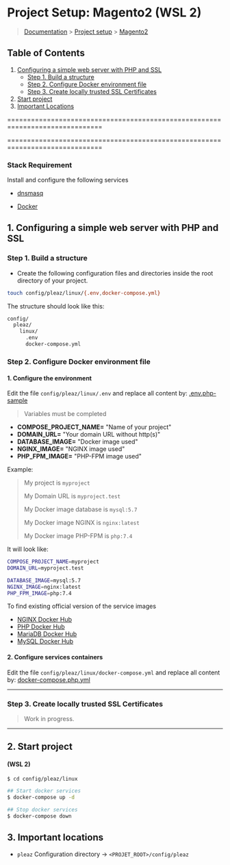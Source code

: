 # Project Setup: Magento2 (WSL 2)

> [Documentation](../../../../readme.md) > [Project setup](../../../../readme.md) > [Magento2](magento2.md)

## Table of Contents
1. [Configuring a simple web server with PHP and SSL](#markdown-header-1-configuring-a-simple-web-server-with-php-fpm-and-ssl)
	* [Step 1. Build a structure](#markdown-header-step-1-build-a-structure)
	* [Step 2. Configure Docker environment file](#markdown-header-step-2-configure-docker-environment-file)
	* [Step 3. Create locally trusted SSL Certificates](#markdown-header-step-3-create-locally-trusted-ssl-certificates)
2. [Start project](#markdown-header-2-start-project)
3. [Important Locations](#markdown-header-3-important-locations)

==============================================================================

==============================================================================

### Stack Requirement
Install and configure the following services

- [dnsmasq](../../../../installation/wsl2/dnsmasq.md)

- [Docker](../../../../installation/wsl2/docker.md)

## 1. Configuring a simple web server with PHP and SSL

### Step 1. Build a structure

* Create the following configuration files and directories inside the root directory of your project.

```bash
touch config/pleaz/linux/{.env,docker-compose.yml}
```

The structure should look like this:
```bash
config/
  pleaz/
    linux/
      .env
      docker-compose.yml
```

### Step 2. Configure Docker environment file

#### 1. Configure the environment

Edit the file `config/pleaz/linux/.env` and replace all content by: [.env.php-sample](../../../../stubs/docker/linux/.env.php-sample)

> Variables must be completed

- **COMPOSE_PROJECT_NAME=** "Name of your project"
- **DOMAIN_URL=** "Your domain URL without http(s)"
- **DATABASE_IMAGE=** "Docker image used"
- **NGINX_IMAGE=** "NGINX image used"
- **PHP_FPM_IMAGE=** "PHP-FPM image used"

Example:
> My project is `myproject`
>
> My Domain URL is `myproject.test`
>
> My Docker image database is `mysql:5.7`
>
> My Docker image NGINX is `nginx:latest`
>
> My Docker image PHP-FPM is `php:7.4`
>

It will look like:

```bash
COMPOSE_PROJECT_NAME=myproject
DOMAIN_URL=myproject.test

DATABASE_IMAGE=mysql:5.7
NGINX_IMAGE=nginx:latest
PHP_FPM_IMAGE=php:7.4
```

To find existing official version of the service images

- [NGINX Docker Hub](https://hub.docker.com/_/nginx?tab=tags&page=1&ordering=last_updated)
- [PHP Docker Hub](https://hub.docker.com/_/php?tab=tags&page=1&ordering=last_updated)
- [MariaDB Docker Hub](https://hub.docker.com/_/mariadb?tab=tags&page=1&ordering=last_updated)
- [MySQL Docker Hub](https://hub.docker.com/_/mysql?tab=tags&page=1&ordering=last_updated)


#### 2. Configure services containers

Edit the file `config/pleaz/linux/docker-compose.yml` and replace all content by: [docker-compose.php.yml](../../../../stubs/docker/linux/docker-compose.php.yml)

---

### Step 3. Create locally trusted SSL Certificates

> Work in progress.

---

## 2. Start project

#### (WSL 2)

```bash
$ cd config/pleaz/linux

## Start docker services
$ docker-compose up -d

## Stop docker services
$ docker-compose down
```

## 3. Important locations

* `pleaz` Configuration directory -> `<PROJET_ROOT>/config/pleaz`
